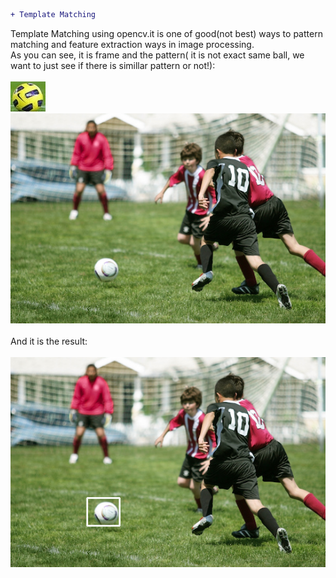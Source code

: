 ```diff
+ Template Matching
```
Template Matching using opencv.it is one of good(not best) ways to pattern matching and feature extraction ways in image processing.</br>
As you can see, it is frame and the pattern( it is not exact same ball, we want to just see if there is simillar pattern or not!):</br></br>
![](pattern.jpg) ![](frame.jpg)</br></br>
And it is the result:</br></br>
![](result.png)
